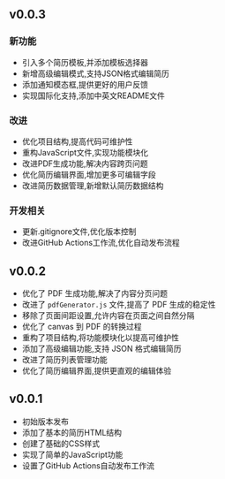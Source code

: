 ## v0.0.3

### 新功能
- 引入多个简历模板,并添加模板选择器
- 新增高级编辑模式,支持JSON格式编辑简历
- 添加通知模态框,提供更好的用户反馈
- 实现国际化支持,添加中英文README文件

### 改进
- 优化项目结构,提高代码可维护性
- 重构JavaScript文件,实现功能模块化
- 改进PDF生成功能,解决内容跨页问题
- 优化简历编辑界面,增加更多可编辑字段
- 改进简历数据管理,新增默认简历数据结构

### 开发相关
- 更新.gitignore文件,优化版本控制
- 改进GitHub Actions工作流,优化自动发布流程


## v0.0.2

- 优化了 PDF 生成功能,解决了内容分页问题
- 改进了 `pdfGenerator.js` 文件,提高了 PDF 生成的稳定性
- 移除了页面间距设置,允许内容在页面之间自然分隔
- 优化了 canvas 到 PDF 的转换过程
- 重构了项目结构,将功能模块化以提高可维护性
- 添加了高级编辑功能,支持 JSON 格式编辑简历
- 改进了简历列表管理功能
- 优化了简历编辑界面,提供更直观的编辑体验

## v0.0.1

- 初始版本发布
- 添加了基本的简历HTML结构
- 创建了基础的CSS样式
- 实现了简单的JavaScript功能
- 设置了GitHub Actions自动发布工作流